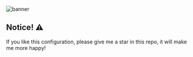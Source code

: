 ![banner](https://raw.githubusercontent.com/mazh2o/mazh2o/main/vault/setup-current.png)

## Notice! ⚠️

If you like this configuration, please give me a star in this repo, it will make me more happy! 
